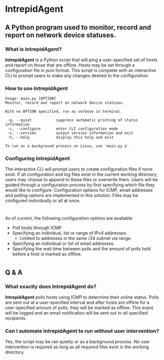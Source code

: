 # IntrepidAgent
## A Python program used to monitor, record and report on network device statuses.

### What is IntrepidAgent?

**IntrepidAgent** is a Python script that will ping a user-specified set of hosts and report on those that are offline. Hosts may be set through a configuration file in json format. This script is complete with an interactive CLI to prompt users to make any changes desired to the configuration.

### How to use IntrepidAgent

    Usage: main.py [OPTION]
    Monitor, record and report on network device statuses.

    With no OPTION specified, run as verbose in terminal.

     -q, --quiet           suppress automatic printing of status information
     -c, --configure       enter CLI configuration mode
     -v, --version         output version information and exit
     -h, --help            display this help and exit

    To run as a background process on Linux, use 'main.py &'


### Configuring IntrepidAgent

The interactive CLI will prompt users to create configuration files if none exist. If all configuration and log files exist in the current working directory, users may choose to append to these files or overwrite them. Users will be guided through a configuration process by first specifying which file they would like to configure. Configuration options for ICMP, email addresses and polling options are implemented in this solution. Files may be configured individually or all at once. 

#
As of current, the following configuration options are available:
* Poll hosts through ICMP
* Specifying an individual, list or range of IPv4 addresses.
  * Limited to addresses in the same /24 subnet via range.
* Specifying an individual or list of email addresses.
* Specifying the wait time between polls and the amount of polls held before a host is marked as offline.
#

## Q & A
### What exactly does IntrepidAgent do?

**IntrepidAgent** polls hosts using ICMP to determine their online status. Polls are sent out at a user-specified interval and after hosts are offline for a user-specified amount of polls, they will be marked as offline. This event will be logged and an email notification will be sent out to all specified recipients.

### Can I automate IntrepidAgent to run without user intervention?

Yes, the script may be ran quietly or as a background process. No user intervention is required as long as all required files exist in the working directory.
